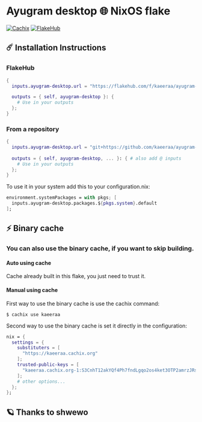 #  Ayugram desktop 🌐 NixOS flake 

[![Cachix](https://github.com/kaeeraa/ayugram-desktop/actions/workflows/cachix.yml/badge.svg)](https://github.com/kaeeraa/ayugram-desktop/actions/workflows/cachix.yml)
[![FlakeHub](https://img.shields.io/endpoint?url=https://flakehub.com/f/kaeeraa/ayugram-desktop/badge)](https://flakehub.com/flake/kaeeraa/ayugram-desktop)


## ☄️ Installation Instructions

### FlakeHub


```nix
{
  inputs.ayugram-desktop.url = "https://flakehub.com/f/kaeeraa/ayugram-desktop/*.tar.gz";

  outputs = { self, ayugram-desktop }: {
    # Use in your outputs
  };
}

```

### From a repository

```nix
{
  inputs.ayugram-desktop.url = "git+https://github.com/kaeeraa/ayugram-desktop?submodules=1"; # add this
  
  outputs = { self, ayugram-desktop, ... }: { # also add @ inputs
    # Use in your outputs
  };
}

```

To use it in your system add this to your configuration.nix: 

```nix
environment.systemPackages = with pkgs; [
  inputs.ayugram-desktop.packages.${pkgs.system}.default
];
```

## ⚡ Binary cache

### You can also use the binary cache, if you want to skip building.

#### Auto using cache

Cache already built in this flake, you just need to trust it.

#### Manual using cache

First way to use the binary cache is use the cachix command:

```shell
$ cachix use kaeeraa
```

Second way to use the binary cache is set it directly in the configuration:

```nix
nix = {
  settings = {
    substituters = [
      "https://kaeeraa.cachix.org"
    ];
    trusted-public-keys = [
      "kaeeraa.cachix.org-1:S3CnhT12akYQf4Ph7fndLgqo2os4ket3OTP2amrzJRs="
    ];
    # other options...
  };
};
```

## 🪐 Thanks to shwewo
